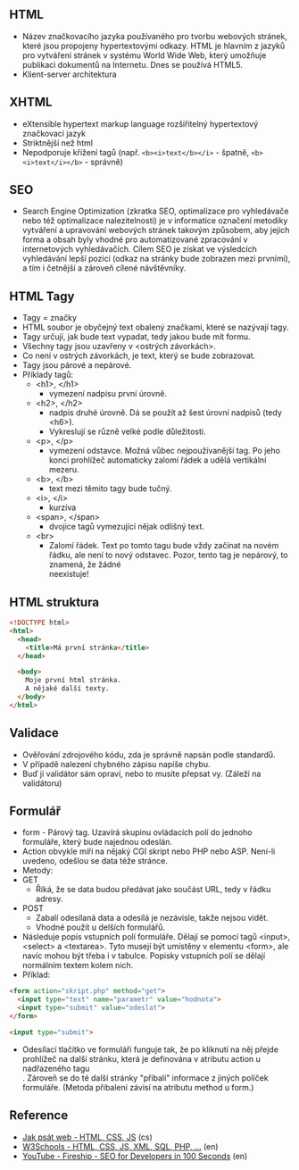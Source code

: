 ## HTML
-	Název značkovacího jazyka používaného pro tvorbu webových stránek, které jsou propojeny hypertextovými odkazy. HTML je hlavním z jazyků pro vytváření stránek v systému World Wide Web, který umožňuje publikaci dokumentů na Internetu. Dnes se používá HTML5.
-	Klient-server architektura

## XHTML
-	eXtensible hypertext markup language rozšiřitelný hypertextový značkovací jazyk
-	Striktnější než html
  -	Nepodporuje křížení tagů (např. `<b><i>text</b></i>` - špatně, `<b><i>text</i></b>` - správně)

## SEO
-	Search Engine Optimization (zkratka SEO, optimalizace pro vyhledávače nebo též optimalizace nalezitelnosti) je v informatice označení metodiky vytváření a upravování webových stránek takovým způsobem, aby jejich forma a obsah byly vhodné pro automatizované zpracování v internetových vyhledávačích. Cílem SEO je získat ve výsledcích vyhledávání lepší pozici (odkaz na stránky bude zobrazen mezi prvními), a tím i četnější a zároveň cílené návštěvníky.

## HTML Tagy
-	Tagy = značky
-	HTML soubor je obyčejný text obalený značkami, které se nazývají tagy.
-	Tagy určují, jak bude text vypadat, tedy jakou bude mít formu.
-	Všechny tagy jsou uzavřeny v <ostrých závorkách>.
-	Co není v ostrých závorkách, je text, který se bude zobrazovat.
-	Tagy jsou párové a nepárové.
-	Příklady tagů:
  	- \<h1>, \</h1>
      - vymezení nadpisu první úrovně.
  	- \<h2>, \</h2>
      - nadpis druhé úrovně. Dá se použít až šest úrovní nadpisů (tedy \<h6>).
      - Vykreslují se různě velké podle důležitosti.
  	- \<p>, \</p>
      - vymezení odstavce. Možná vůbec nejpoužívanější tag. Po jeho konci prohlížeč automaticky zalomí řádek a udělá vertikální mezeru.
  	- \<b>, \</b>
      - text mezi těmito tagy bude tučný.
  	- \<i>, \</i>
      - kurzíva
  	- \<span>, \</span>
      - dvojice tagů vymezující nějak odlišný text.
  	- \<br>
      - Zalomí řádek. Text po tomto tagu bude vždy začínat na novém řádku, ale není to nový odstavec. Pozor, tento tag je nepárový, to znamená, že žádné </br> neexistuje!

## HTML struktura
```HTML
<!DOCTYPE html>
<html>
  <head>
    <title>Má první stránka</title>
  </head>

  <body>
    Moje první html stránka.
    A nějaké další texty.
  </body>
</html>
```

## Validace
-	Ověřování zdrojového kódu, zda je správně napsán podle standardů.
-	V případě nalezení chybného zápisu napíše chybu.
-	Buď ji validátor sám opraví, nebo to musíte přepsat vy. (Záleží na validátoru)

## Formulář
-	form - Párový tag. Uzavírá skupinu ovládacích polí do jednoho formuláře, který bude najednou odeslán.
-	Action obvykle míří na nějaký CGI skript nebo PHP nebo ASP. Není-li uvedeno, odešlou se data téže stránce.
-	Metody:
  - GET
    - Říká, že se data budou předávat jako součást URL, tedy v řádku adresy.
  - POST
    - Zabalí odesílaná data a odesílá je nezávisle, takže nejsou vidět.
    - Vhodné použít u delších formulářů.
- Následuje popis vstupních polí formuláře. Dělají se pomocí tagů \<input>, \<select> a \<textarea>. Tyto musejí být umístěny v elementu \<form>, ale navíc mohou být třeba i v tabulce. Popisky vstupních polí se dělají normálním textem kolem nich.
- Příklad:
```HTML
<form action="skript.php" method="get">
  <input type="text" name="parametr" value="hodnota">
  <input type="submit" value="odeslat">
</form>

<input type="submit">
```
- Odesílací tlačítko ve formuláři funguje tak, že po kliknutí na něj přejde prohlížeč na další stránku, která je definována v atributu action u nadřazeného tagu <form>. Zároveň se do té další stránky "přibalí" informace z jiných políček formuláře. (Metoda přibalení závisí na atributu method u form.)

## Reference
* [Jak psát web - HTML, CSS, JS](https://www.jakpsatweb.cz/) (cs)
* [W3Schools - HTML, CSS, JS, XML, SQL, PHP, ...](https://www.w3schools.com/) (en)
* [YouTube - Fireship - SEO for Developers in 100 Seconds](https://youtu.be/-B58GgsehKQ) (en)
